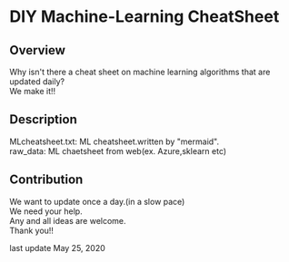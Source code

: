 # DIY Machine-Learning CheatSheet

## Overview
Why isn't there a cheat sheet on machine learning algorithms that are updated daily?  
We make it!!

## Description
MLcheatsheet.txt:  ML cheatsheet.written by "mermaid".  
raw_data:  ML chaetsheet from web(ex. Azure,sklearn etc)

## Contribution
We want to update once a day.(in a slow pace)   
We need your help.  
Any and all ideas are welcome.  
Thank you!!

last update May 25, 2020
